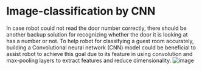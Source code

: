 # Image-classification by CNN
In case robot could not read the door number correctly, there should be another backup solution for recognizing whether the door it is looking at has a number or not. To help robot for classifying a guest room accurately, building a Convolutional neural network (CNN) model could be beneficial to assist robot to achieve this goal due to its feature in using convolution and max-pooling layers to extract features and reduce dimensionality.
![image](https://user-images.githubusercontent.com/103509243/183139321-5aa375f7-4372-442f-8ae5-3898691a0d96.png)

